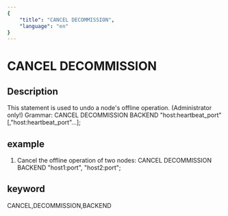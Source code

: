 ```yaml
---
{
    "title": "CANCEL DECOMMISSION",
    "language": "en"
}
---
```


<!-- 
Licensed to the Apache Software Foundation (ASF) under one
or more contributor license agreements.  See the NOTICE file
distributed with this work for additional information
regarding copyright ownership.  The ASF licenses this file
to you under the Apache License, Version 2.0 (the
"License"); you may not use this file except in compliance
with the License.  You may obtain a copy of the License at

  http://www.apache.org/licenses/LICENSE-2.0

Unless required by applicable law or agreed to in writing,
software distributed under the License is distributed on an
"AS IS" BASIS, WITHOUT WARRANTIES OR CONDITIONS OF ANY
KIND, either express or implied.  See the License for the
specific language governing permissions and limitations
under the License.
-->

# CANCEL DECOMMISSION
## Description

This statement is used to undo a node's offline operation. (Administrator only!)
Grammar:
CANCEL DECOMMISSION BACKEND "host:heartbeat_port"[,"host:heartbeat_port"...];

## example

1. Cancel the offline operation of two nodes:
CANCEL DECOMMISSION BACKEND "host1:port", "host2:port";

## keyword
CANCEL,DECOMMISSION,BACKEND
